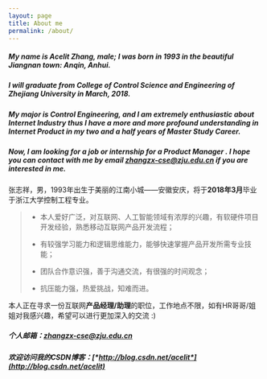 ```yaml
---
layout: page
title: About me
permalink: /about/
---
```


##### My name is Acelit Zhang, male; I was born in 1993 in the beautiful Jiangnan town: Anqin, Anhui.
##### I will graduate from College of Control Science and Engineering of Zhejiang University in March, 2018.
##### My major is Control Engineering, and I am extremely enthusiastic about Internet Industry thus I have a  more and more profound understanding in Internet Product in my two and a half years of Master Study Career.
##### Now, I am looking for a job or internship for a ***Product Manager*** . I hope you can contact with me by email *zhangzx-cse@zju.edu.cn* if you are interested in me.

张志祥，男，1993年出生于美丽的江南小城——安徽安庆，将于**2018年3月**毕业于浙江大学控制工程专业。

> - 本人爱好广泛，对互联网、人工智能领域有浓厚的兴趣，有软硬件项目开发经验，熟悉移动互联网产品开发流程； 
> 
> - 有较强学习能力和逻辑思维能力，能够快速掌握产品开发所需专业技能； 
> - 团队合作意识强，善于沟通交流，有很强的时间观念； 
> - 抗压能力强，热爱挑战，知难而进。

本人正在寻求一份互联网**产品经理/助理**的职位，工作地点不限，如有HR哥哥/姐姐对我感兴趣，希望可以进行更加深入的交流 :)

##### 个人邮箱：*zhangzx-cse@zju.edu.cn*
##### 欢迎访问我的CSDN博客：[*http://blog.csdn.net/acelit*](http://blog.csdn.net/acelit)


